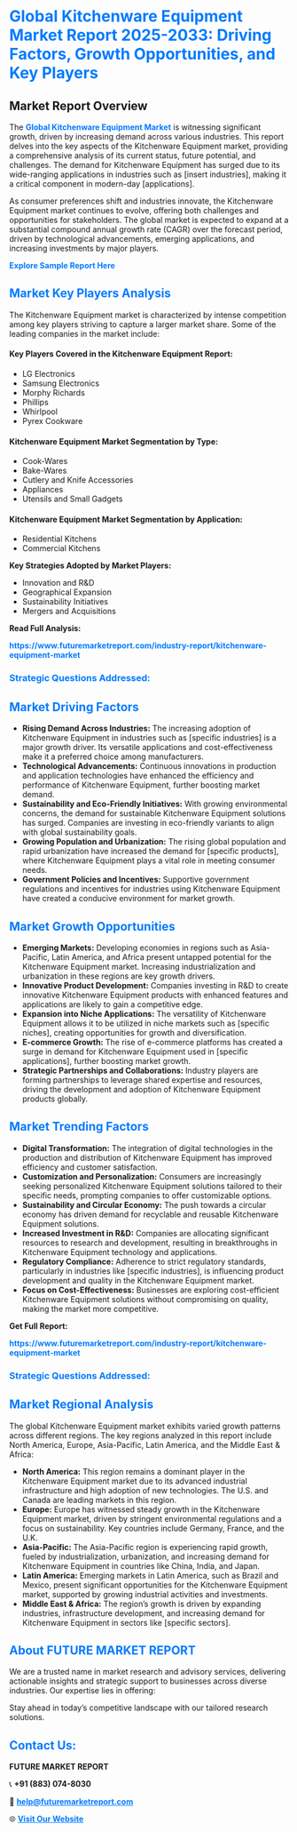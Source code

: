 <h1 style="color: #007BFF;">Global Kitchenware Equipment Market Report 2025-2033: Driving Factors, Growth Opportunities, and Key Players</h1>

<section id="overview">
<h2>Market Report Overview</h2>
<p>The <a href="https://www.futuremarketreport.com/industry-report/kitchenware-equipment-market" style="color: #007BFF; text-decoration: none;"><strong>Global Kitchenware Equipment Market</strong></a> is witnessing significant growth, driven by increasing demand across various industries. This report delves into the key aspects of the Kitchenware Equipment market, providing a comprehensive analysis of its current status, future potential, and challenges. The demand for Kitchenware Equipment has surged due to its wide-ranging applications in industries such as [insert industries], making it a critical component in modern-day [applications].</p>
<p>As consumer preferences shift and industries innovate, the Kitchenware Equipment market continues to evolve, offering both challenges and opportunities for stakeholders. The global market is expected to expand at a substantial compound annual growth rate (CAGR) over the forecast period, driven by technological advancements, emerging applications, and increasing investments by major players.</p>
</section>

<section id="overview">
<p><a href="https://www.futuremarketreport.com/request-sample/reportId=56226" style="color: #007BFF; text-decoration: none;"><strong>Explore Sample Report Here</strong></a></p>
</section>

<section id="key-players">
<h2 style="color: #007BFF;">Market Key Players Analysis</h2>
<p>The Kitchenware Equipment market is characterized by intense competition among key players striving to capture a larger market share. Some of the leading companies in the market include:</p>
<h4>Key Players Covered in the Kitchenware Equipment Report:</h4>
<ul><li>LG Electronics</li><li>Samsung Electronics</li><li>Morphy Richards</li><li>Phillips</li><li>Whirlpool</li><li>Pyrex Cookware</li></ul>
<h4>Kitchenware Equipment Market Segmentation by Type:</h4>
<ul><li>Cook-Wares</li><li>Bake-Wares</li><li>Cutlery and Knife Accessories</li><li>Appliances</li><li>Utensils and Small Gadgets</li></ul>

<h4>Kitchenware Equipment Market Segmentation by Application:</h4>
<ul><li>Residential Kitchens</li><li>Commercial Kitchens</li></ul>
<p><strong>Key Strategies Adopted by Market Players:</strong></p>
<ul>
<li>Innovation and R&D</li>
<li>Geographical Expansion</li>
<li>Sustainability Initiatives</li>
<li>Mergers and Acquisitions</li>
</ul>
</section>

<section>
<p><strong>Read Full Analysis: </strong></p><a href="https://www.futuremarketreport.com/industry-report/kitchenware-equipment-market" style="color: #007BFF; text-decoration: none;"><strong>https://www.futuremarketreport.com/industry-report/kitchenware-equipment-market</strong></a>
<h3 style="color: #007BFF;">Strategic Questions Addressed:</h3>
</section>

<section id="driving-factors">
<h2 style="color: #007BFF;">Market Driving Factors</h2>
<ul>
<li><strong>Rising Demand Across Industries:</strong> The increasing adoption of Kitchenware Equipment in industries such as [specific industries] is a major growth driver. Its versatile applications and cost-effectiveness make it a preferred choice among manufacturers.</li>
<li><strong>Technological Advancements:</strong> Continuous innovations in production and application technologies have enhanced the efficiency and performance of Kitchenware Equipment, further boosting market demand.</li>
<li><strong>Sustainability and Eco-Friendly Initiatives:</strong> With growing environmental concerns, the demand for sustainable Kitchenware Equipment solutions has surged. Companies are investing in eco-friendly variants to align with global sustainability goals.</li>
<li><strong>Growing Population and Urbanization:</strong> The rising global population and rapid urbanization have increased the demand for [specific products], where Kitchenware Equipment plays a vital role in meeting consumer needs.</li>
<li><strong>Government Policies and Incentives:</strong> Supportive government regulations and incentives for industries using Kitchenware Equipment have created a conducive environment for market growth.</li>
</ul>
</section>

<section id="growth-opportunities">
<h2 style="color: #007BFF;">Market Growth Opportunities</h2>
<ul>
<li><strong>Emerging Markets:</strong> Developing economies in regions such as Asia-Pacific, Latin America, and Africa present untapped potential for the Kitchenware Equipment market. Increasing industrialization and urbanization in these regions are key growth drivers.</li>
<li><strong>Innovative Product Development:</strong> Companies investing in R&D to create innovative Kitchenware Equipment products with enhanced features and applications are likely to gain a competitive edge.</li>
<li><strong>Expansion into Niche Applications:</strong> The versatility of Kitchenware Equipment allows it to be utilized in niche markets such as [specific niches], creating opportunities for growth and diversification.</li>
<li><strong>E-commerce Growth:</strong> The rise of e-commerce platforms has created a surge in demand for Kitchenware Equipment used in [specific applications], further boosting market growth.</li>
<li><strong>Strategic Partnerships and Collaborations:</strong> Industry players are forming partnerships to leverage shared expertise and resources, driving the development and adoption of Kitchenware Equipment products globally.</li>
</ul>
</section>

<section id="trending-factors">
<h2 style="color: #007BFF;">Market Trending Factors</h2>
<ul>
<li><strong>Digital Transformation:</strong> The integration of digital technologies in the production and distribution of Kitchenware Equipment has improved efficiency and customer satisfaction.</li>
<li><strong>Customization and Personalization:</strong> Consumers are increasingly seeking personalized Kitchenware Equipment solutions tailored to their specific needs, prompting companies to offer customizable options.</li>
<li><strong>Sustainability and Circular Economy:</strong> The push towards a circular economy has driven demand for recyclable and reusable Kitchenware Equipment solutions.</li>
<li><strong>Increased Investment in R&D:</strong> Companies are allocating significant resources to research and development, resulting in breakthroughs in Kitchenware Equipment technology and applications.</li>
<li><strong>Regulatory Compliance:</strong> Adherence to strict regulatory standards, particularly in industries like [specific industries], is influencing product development and quality in the Kitchenware Equipment market.</li>
<li><strong>Focus on Cost-Effectiveness:</strong> Businesses are exploring cost-efficient Kitchenware Equipment solutions without compromising on quality, making the market more competitive.</li>
</ul>
</section>

<section>
<p><strong>Get Full Report: </strong></p><a href="https://www.futuremarketreport.com/industry-report/kitchenware-equipment-market" style="color: #007BFF; text-decoration: none;"><strong>https://www.futuremarketreport.com/industry-report/kitchenware-equipment-market</strong></a>
<h3 style="color: #007BFF;">Strategic Questions Addressed:</h3>
</section>


<section id="regional-analysis">
<h2 style="color: #007BFF;">Market Regional Analysis</h2>
<p>The global Kitchenware Equipment market exhibits varied growth patterns across different regions. The key regions analyzed in this report include North America, Europe, Asia-Pacific, Latin America, and the Middle East & Africa:</p>
<ul>
<li><strong>North America:</strong> This region remains a dominant player in the Kitchenware Equipment market due to its advanced industrial infrastructure and high adoption of new technologies. The U.S. and Canada are leading markets in this region.</li>
<li><strong>Europe:</strong> Europe has witnessed steady growth in the Kitchenware Equipment market, driven by stringent environmental regulations and a focus on sustainability. Key countries include Germany, France, and the U.K.</li>
<li><strong>Asia-Pacific:</strong> The Asia-Pacific region is experiencing rapid growth, fueled by industrialization, urbanization, and increasing demand for Kitchenware Equipment in countries like China, India, and Japan.</li>
<li><strong>Latin America:</strong> Emerging markets in Latin America, such as Brazil and Mexico, present significant opportunities for the Kitchenware Equipment market, supported by growing industrial activities and investments.</li>
<li><strong>Middle East & Africa:</strong> The region’s growth is driven by expanding industries, infrastructure development, and increasing demand for Kitchenware Equipment in sectors like [specific sectors].</li>
</ul>
</section>

<footer>
<h2 style="color: #007BFF;">About FUTURE MARKET REPORT</h2>
<p>We are a trusted name in market research and advisory services, delivering actionable insights and strategic support to businesses across diverse industries. Our expertise lies in offering:</p>

<p>Stay ahead in today’s competitive landscape with our tailored research solutions.</p>

<h2 style="color: #007BFF;">Contact Us:</h2>
<p><strong>FUTURE MARKET REPORT</strong></p>
<p>📞 <strong>+91 (883) 074-8030</strong></p>
<p>📧 <strong><a href="mailto:help@futuremarketreport.com" style="color: #007BFF;">help@futuremarketreport.com</a></strong></p>
<p>🌐 <strong><a href="https://www.futuremarketreport.com/" style="color: #007BFF;">Visit Our Website</a></strong></p>
</footer>